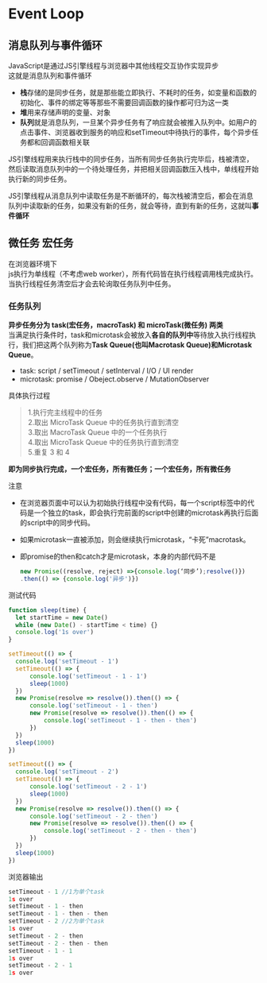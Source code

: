 # Event Loop

## 消息队列与事件循环

JavaScript是通过JS引擎线程与浏览器中其他线程交互协作实现异步  
这就是消息队列和事件循环

* **栈**存储的是同步任务，就是那些能立即执行、不耗时的任务，如变量和函数的初始化、事件的绑定等等那些不需要回调函数的操作都可归为这一类
* **堆**用来存储声明的变量、对象
* **队列**就是消息队列，一旦某个异步任务有了响应就会被推入队列中。如用户的点击事件、浏览器收到服务的响应和setTimeout中待执行的事件，每个异步任务都和回调函数相关联  

JS引擎线程用来执行栈中的同步任务，当所有同步任务执行完毕后，栈被清空，然后读取消息队列中的一个待处理任务，并把相关回调函数压入栈中，单线程开始执行新的同步任务。

JS引擎线程从消息队列中读取任务是不断循环的，每次栈被清空后，都会在消息队列中读取新的任务，如果没有新的任务，就会等待，直到有新的任务，这就叫**事件循环**

## 微任务 宏任务

在浏览器环境下  
js执行为单线程（不考虑web worker），所有代码皆在执行线程调用栈完成执行。当执行线程任务清空后才会去轮询取任务队列中任务。

### 任务队列

**异步任务分为 task\(宏任务，macroTask\) 和 microTask\(微任务\) 两类**  
当满足执行条件时，task和microtask会被放入**各自的队列中**等待放入执行线程执行，我们把这两个队列称为**Task Queue\(也叫Macrotask Queue\)和Microtask Queue**。

* task: script / setTimeout / setInterval / I/O / UI render  
* microtask: promise / Obeject.observe / MutationObserver  

具体执行过程

> 1.执行完主线程中的任务  
> 2.取出 MicroTask Queue 中的任务执行直到清空  
> 3.取出 MacroTask Queue 中的一个任务执行  
> 4.取出 MicroTask Queue 中的任务执行直到清空  
> 5.重复 3 和 4

**即为同步执行完成，一个宏任务，所有微任务；一个宏任务，所有微任务**

注意

* 在浏览器页面中可以认为初始执行线程中没有代码，每一个script标签中的代码是一个独立的task，即会执行完前面的script中创建的microtask再执行后面的script中的同步代码。  
* 如果microtask一直被添加，则会继续执行microtask，“卡死”macrotask。  
* 即promise的then和catch才是microtask，本身的内部代码不是  

  ```javascript
  new Promise((resolve, reject) =>{console.log(‘同步’);resolve()})
  .then(() => {console.log('异步')})
  ```

测试代码

```javascript
function sleep(time) {
  let startTime = new Date()
  while (new Date() - startTime < time) {}
  console.log('1s over')
}

setTimeout(() => {
  console.log('setTimeout - 1')
  setTimeout(() => {
      console.log('setTimeout - 1 - 1')
      sleep(1000)
  })
  new Promise(resolve => resolve()).then(() => {
      console.log('setTimeout - 1 - then')
      new Promise(resolve => resolve()).then(() => {
          console.log('setTimeout - 1 - then - then')
      })
  })
  sleep(1000)
})

setTimeout(() => {
  console.log('setTimeout - 2')
  setTimeout(() => {
      console.log('setTimeout - 2 - 1')
      sleep(1000)
  })
  new Promise(resolve => resolve()).then(() => {
      console.log('setTimeout - 2 - then')
      new Promise(resolve => resolve()).then(() => {
          console.log('setTimeout - 2 - then - then')
      })
  })
  sleep(1000)
})
```

浏览器输出

```javascript
setTimeout - 1 //1为单个task
1s over
setTimeout - 1 - then
setTimeout - 1 - then - then 
setTimeout - 2 //2为单个task
1s over
setTimeout - 2 - then
setTimeout - 2 - then - then
setTimeout - 1 - 1
1s over
setTimeout - 2 - 1
1s over
```

